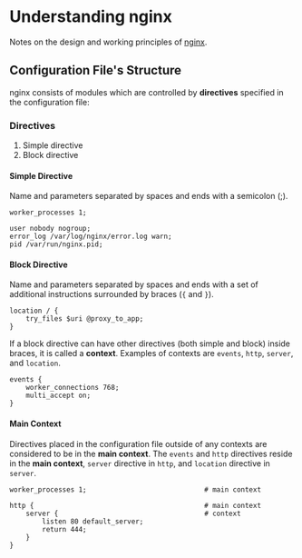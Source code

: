# Understanding nginx

Notes on the design and working principles of [nginx](https://nginx.org).

## Configuration File's Structure

nginx consists of modules which are controlled by __directives__ specified in the configuration file:

### Directives
1. Simple directive
1. Block directive

#### Simple Directive
Name and parameters separated by spaces and ends with a semicolon (;).

```
worker_processes 1;

user nobody nogroup;
error_log /var/log/nginx/error.log warn;
pid /var/run/nginx.pid;
```

#### Block Directive
Name and parameters separated by spaces and ends with a set of additional instructions surrounded by braces (`{` and `}`).

```
location / {
    try_files $uri @proxy_to_app;
}
```

If a block directive can have other directives (both simple and block) inside braces, it is called a __context__. Examples of contexts are `events`, `http`, `server`, and `location`.

```
events {
    worker_connections 768;
    multi_accept on;
}
```

#### Main Context

Directives placed in the configuration file outside of any contexts are considered to be in the __main context__. The `events` and `http` directives reside in the __main context__, `server` directive in `http`, and `location` directive in `server`.

```
worker_processes 1;                             # main context

http {                                          # main context
    server {                                    # context
        listen 80 default_server;
        return 444;
    }
}
```